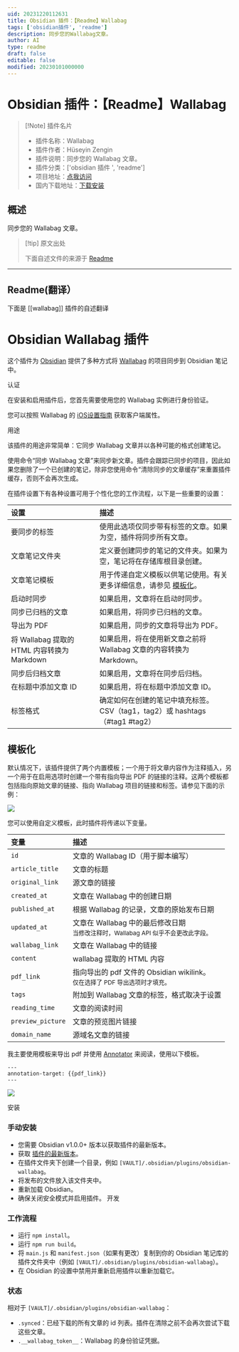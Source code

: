 ```yaml
---
uid: 20231220112631
title: Obsidian 插件：【Readme】Wallabag
tags: ['obsidian插件', 'readme']
description: 同步您的Wallabag文章。
author: AI
type: readme
draft: false
editable: false
modified: 20230101000000
---
```


# Obsidian 插件：【Readme】Wallabag

> [!Note] 插件名片
> - 插件名称：Wallabag
> - 插件作者：Hüseyin Zengin
> - 插件说明：同步您的 Wallabag 文章。
> - 插件分类：['obsidian 插件 ', 'readme']
> - 项目地址：[点我访问](https://github.com/huseyz/obsidian-wallabag)
> - 国内下载地址：[下载安装](https://pkmer.cn/products/plugin/pluginMarket/?wallabag)

## 概述

同步您的 Wallabag 文章。

> [!tip] 原文出处
>
>下面自述文件的来源于 [Readme](https://ghproxy.net/https://raw.githubusercontent.com/huseyz/obsidian-wallabag/master/README.md)

---

## Readme(翻译）

下面是 [[wallabag]] 插件的自述翻译

# Obsidian Wallabag 插件

这个插件为 [Obsidian](https://obsidian.md) 提供了多种方式将 [Wallabag](https://www.wallabag.it/en) 的项目同步到 Obsidian 笔记中。

认证

在安装和启用插件后，您首先需要使用您的 Wallabag 实例进行身份验证。

您可以按照 Wallabag 的 [iOS设置指南](https://doc.wallabag.org/en/apps/ios.html) 获取客户端属性。

用途

该插件的用途非常简单：它同步 Wallabag 文章并以各种可能的格式创建笔记。

使用命令“同步 Wallabag 文章”来同步新文章。插件会跟踪已同步的项目，因此如果您删除了一个已创建的笔记，除非您使用命令“清除同步的文章缓存”来重置插件缓存，否则不会再次生成。

在插件设置下有各种设置可用于个性化您的工作流程，以下是一些重要的设置：

| 设置                                                   | 描述                                                                                                                |
| :----------------------------------------------------- | :------------------------------------------------------------------------------------------------------------------ |
| 要同步的标签                                           | 使用此选项仅同步带有标签的文章。如果为空，插件将同步所有文章。                                                      |
| 文章笔记文件夹                                         | 定义要创建同步的笔记的文件夹。如果为空，笔记将在存储库根目录创建。                                                    |
| 文章笔记模板                                           | 用于传递自定义模板以供笔记使用。有关更多详细信息，请参见 [模板化](#templating)。                                         |
| 启动时同步                                             | 如果启用，文章将在启动时同步。                                                                                      |
| 同步已归档的文章                                       | 如果启用，将同步已归档的文章。                                                                                      |
| 导出为 PDF                                              | 如果启用，同步的文章将导出为 PDF。                                                                                   |
| 将 Wallabag 提取的 HTML 内容转换为 Markdown                 | 如果启用，将在使用新文章之前将 Wallabag 文章的内容转换为 Markdown。                                                     |
| 同步后归档文章                                         | 如果启用，文章将在同步后归档。                                                                                      |
| 在标题中添加文章 ID                                     | 如果启用，将在标题中添加文章 ID。                                                                                    |
| 标签格式                                               | 确定如何在创建的笔记中填充标签。CSV（tag1，tag2）或 hashtags（#tag1 #tag2）                                            |

## 模板化

默认情况下，该插件提供了两个内置模板；一个用于将文章内容作为注释插入，另一个用于在启用选项时创建一个带有指向导出 PDF 的链接的注释。这两个模板都包括指向原始文章的链接、指向 Wallabag 项目的链接和标签。请参见下面的示例：

![](https://cdn.pkmer.cn/covers/wallabag_2_0.png!pkmer)

您可以使用自定义模板，此时插件将传递以下变量。

| 变量 | 描述 |
|:----------------|:-------------------------------------------------------------------------------------------------------------------|
| `id` | 文章的 Wallabag ID（用于脚本编写） |
| `article_title` | 文章的标题 |
| `original_link` | 源文章的链接 |
| `created_at` | 文章在 Wallabag 中的创建日期 |
| `published_at` | 根据 Wallabag 的记录，文章的原始发布日期 |
| `updated_at` | 文章在 Wallabag 中的最后修改日期 <sub><br>当修改注释时，Wallabag API 似乎不会更改此字段。</sub> |
| `wallabag_link` | 文章在 Wallabag 中的链接 |
| `content` | wallabag 提取的 HTML 内容 |
| `pdf_link` | 指向导出的 pdf 文件的 Obsidian wikilink。 <sub><br>仅在选择了 PDF 导出选项时才填充。</sub> |
| `tags` | 附加到 Wallabag 文章的标签，格式取决于设置 |
| `reading_time` | 文章的阅读时间 |
| `preview_picture` | 文章的预览图片链接 |
| `domain_name` | 源域名文章的链接 |

我主要使用模板来导出 pdf 并使用 [Annotator]() 来阅读，使用以下模板。

```
---
annotation-target: {{pdf_link}}
---
```

![](https://cdn.pkmer.cn/covers/wallabag_2_1.png!pkmer)

安装

### 手动安装

- 您需要 Obsidian v1.0.0+ 版本以获取插件的最新版本。
- 获取 [插件的最新版本](https://github.com/huseyz/obsidian-wallabag/releases/latest)。
- 在插件文件夹下创建一个目录，例如 `[VAULT]/.obsidian/plugins/obsidian-wallabag`。
- 将发布的文件放入该文件夹中。
- 重新加载 Obsidian。
- 确保关闭安全模式并启用插件。
开发

### 工作流程

- 运行 `npm install`。
- 运行 `npm run build`。
- 将 `main.js` 和 `manifest.json`（如果有更改）复制到你的 Obsidian 笔记库的插件文件夹中（例如 `[VAULT]/.obsidian/plugins/obsidian-wallabag`）。
- 在 Obsidian 的设置中禁用并重新启用插件以重新加载它。

### 状态

相对于 `[VAULT]/.obsidian/plugins/obsidian-wallabag`：

- `.synced`：已经下载的所有文章的 id 列表。插件在清除之前不会再次尝试下载这些文章。
- `.__wallabag_token__`：Wallabag 的身份验证凭据。



